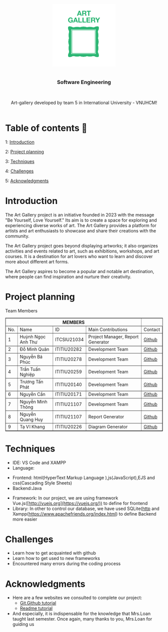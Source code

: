 <div id="top" style="display: flex; justify-content: center;">
  <p align="center">
  <img src="img/art-gallery-icon-13975.png" alt="Banner" width="200" height="200" ">
</div>

<h3 align="center">Software Engineering</h3>
    <br />
<p align="center">
    Art-gallery developed by team 5 in International University - VNUHCM!
    <br />
    <br />
<!-- TABLE OF CONTENTS -->
  
# Table of contents :round_pushpin:
  
1: [Introduction](#Introduction)

2: [Project planning](#Project-planning)

3: [Techniques](#Techniques)

4: [Challenges](#Challenges)

5: [Acknowledgments](#Acknowledgments)

# Introduction
The Art Gallery project is an initiative founded in 2023 with the message "Be Yourself, Love Yourself." Its aim is to create a space for exploring and experiencing diverse works of art. The Art Gallery provides a platform for artists and art enthusiasts to showcase and share their creations with the community.

The Art Gallery project goes beyond displaying artworks; it also organizes activities and events related to art, such as exhibitions, workshops, and art courses. It is a destination for art lovers who want to learn and discover more about different art forms.

The Art Gallery aspires to become a popular and notable art destination, where people can find inspiration and nurture their creativity.

# Project planning
Team Members 

<table border="1">
    <tr>
        <th colspan="4">MEMBERS</th>
    </tr>
    <tr>
      <td>No.</td>
        <td>Name</td>
        <td>ID</td>
        <td>Main Contributions</td>
        <td>Contact</td>
    <tr>
        <td>1</td>
        <td>Huỳnh Ngọc Anh Thư</td>
        <td>ITCSIU21034</td>
        <td>Project Manager, Report Generator</td>
        <td>
          <a href="https://github.com/panadolextra91">Github</a>
        </td>
    </tr>
    <tr>
        <td>2</td>
        <td>Đỗ Minh Quân</td>
        <td>ITITIU20282</td>
        <td>Development Team</td>
        <td>
          <a href="https://github.com/Litaaya">Github</a>
        </td>
    </tr>
    <tr>
        <td>3</td>
        <td>Nguyễn Bá Phúc</td>
        <td>ITITIU20278</td>
        <td>Development Team</td>
        <td>
          <a href="https://github.com/NguyenBaPhucITITIU20278">Github</a>
        </td>
    </tr>
    <tr>
        <td>4</td>
        <td>Trần Tuấn Nghiệp</td>
        <td>ITITIU20259</td>
        <td>Development Team</td>
        <td>
          <a href="https://github.com/TuanNghiep">Github</a>
        </td>
    </tr>
    <tr>
        <td>5</td>
        <td>Trương Tấn Phát</td>
        <td>ITITIU20140</td>
        <td>Development Team</td>
        <td>
          <a href="">Github</a>
        </td>
    </tr>
    <tr>
        <td>6</td>
        <td>Nguyễn Cần</td>
        <td>ITITIU20171</td>
        <td>Development Team</td>
        <td>
          <a href="https://github.com/nguyencan285">Github</a>
        </td>
    </tr>
    <tr>
        <td>7</td>
        <td>Nguyễn Minh Thông</td>
        <td>ITITIU21107</td>
        <td>Development Team</td>
        <td>
          <a href="https://github.com/ITITIU21107">Github</a>
        </td>
    </tr>
    <tr>
        <td>8</td>
        <td>Nguyễn Quang Huy</td>
        <td>ITITIU21107</td>
        <td>Report Generator</td>
        <td>
          <a href="https://github.com/huynq022">Github</a>
        </td>
    </tr>
    <tr>
        <td>9</td>
        <td>Tạ Vĩ Khang</td>
        <td>ITITIU20226</td>
        <td>Diagram Generator</td>
        <td>
          <a href="https://github.com/TaViKhang">Github</a>
        </td>
    </tr>
  </table>


# Techniques
- IDE: VS Code and XAMPP
- Language:
+ Frontend: html(HyperText Markup Language ),js(JavaScript),EJS and css(Cascading Style Sheets)
+ Backend:Java
- Framework: In our project, we are using framework Vue.js([http://vuejs.org](https://vuejs.org/)) to define for frontend
- Library: In other to control our database, we have used SQLite([http](https://www.sqlite.org/index.html) and Xampp(https://www.apachefriends.org/index.html) to define Backend more easier

# Challenges
- Learn how to get acquainted with github
- Learn how to get used to new frameworks
- Encountered many errors during the coding process

# Acknowledgments
- Here are a few websites we consulted to complete our project:
  - <a href="https://www.youtube.com/watch?v=RGOj5yH7evk">Git,Github tutorial</a>
  - <a href="https://bulldogjob.com/readme/how-to-write-a-good-readme-for-your-github-project">Readme tutorial</a>
- And especially, it is indispensable for the knowledge that Mrs.Loan taught last semester. Once again, many thanks to you, Mrs.Loan for guiding us
  


